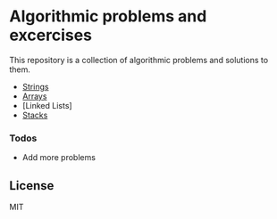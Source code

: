 # Algorithmic problems and excercises

This repository is a collection of algorithmic problems and solutions to them.

* [Strings]
* [Arrays]
* [Linked Lists]
* [Stacks]

### Todos
 - Add more problems

License
----
MIT



[//]: # (These are reference links used in the body of this note and get stripped out when the markdown processor does its job. There is no need to format nicely because it shouldn't be seen. Thanks SO - http://stackoverflow.com/questions/4823468/store-comments-in-markdown-syntax)


   [Strings]: <Strings/>
   [Arrays]: <Arrays/>
   [Linked List]: <LinkedLists/>
   [Stacks]: <Stacks/>
   


